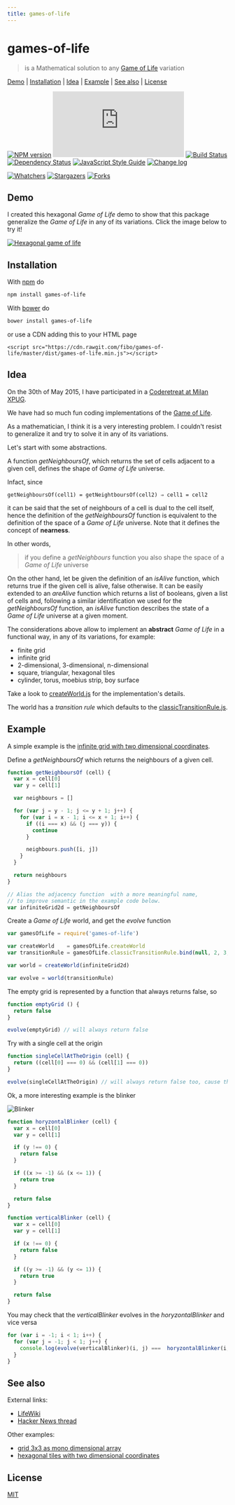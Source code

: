 ```yaml
---
title: games-of-life
---
```

# games-of-life

> is a Mathematical solution to any [Game of Life][1] variation

[Demo](#demo) |
[Installation](#installation) |
[Idea](#idea) |
[Example](#example) |
[See also](#see-also) |
[License](#license)

[![NPM version](https://badge.fury.io/js/games-of-life.svg)](http://badge.fury.io/js/games-of-life)
[![Badge size](https://badge-size.herokuapp.com/fibo/games-of-life/master/dist/games-of-life.min.js)](https://github.com/fibo/games-of-life/blob/master/dist/games-of-life.min.js)
[![Build Status](https://travis-ci.org/fibo/games-of-life.svg?branch=master)](https://travis-ci.org/fibo/games-of-life?branch=master)
[![Dependency Status](https://gemnasium.com/fibo/games-of-life.svg)](https://gemnasium.com/fibo/games-of-life)
[![JavaScript Style Guide](https://img.shields.io/badge/code_style-standard-brightgreen.svg)](https://standardjs.com)
[![Change log](https://img.shields.io/badge/change-log-blue.svg)](http://g14n.info/games-of-life/changelog)

[![Whatchers](http://g14n.info/svg/github/watchers/games-of-life.svg)](https://github.com/fibo/games-of-life/watchers) [![Stargazers](http://g14n.info/svg/github/stars/games-of-life.svg)](https://github.com/fibo/games-of-life/stargazers) [![Forks](http://g14n.info/svg/github/forks/games-of-life.svg)](https://github.com/fibo/games-of-life/network/members)

## Demo

I created this hexagonal *Game of Life* demo to show that this package generalize
the *Game of Life* in any of its variations.
Click the image below to try it!

[![Hexagonal game of life](http://g14n.info/games-of-life/svg/HexagonalGameOfLife.svg)](http://g14n.info/games-of-life/demo/hexagonal)

## Installation

With [npm](https://npmjs.org/) do

```bash
npm install games-of-life
```

With [bower](http://bower.io/) do

```bash
bower install games-of-life
```

or use a CDN adding this to your HTML page

```
<script src="https://cdn.rawgit.com/fibo/games-of-life/master/dist/games-of-life.min.js"></script>
```

## Idea

On the 30th of May 2015, I have participated in a [Coderetreat at Milan XPUG](http://coderetreat.org/events/xpug-milan-coderetreat).

We have had so much fun coding implementations of the [Game of Life][1].

As a mathematician, I think it is a very interesting problem. I couldn't resist to generalize it and try to solve it in any of its variations.

Let's start with some abstractions.

A function *getNeighboursOf*, which returns the set of cells adjacent to a given cell, defines the shape of *Game of Life* universe.

Infact, since

    getNeighboursOf(cell1) = getNeightboursOf(cell2) ⇒ cell1 = cell2

it can be said that the set of neighbours of a cell is dual to the cell itself, hence the definition of the *getNeighboursOf* function is equivalent to the definition of the space of a *Game of Life* universe. Note that it defines the concept of **nearness**.

In other words,

> if you define a *getNeighbours* function you also shape the space of a *Game of Life* universe

On the other hand, let be given the definition of an *isAlive* function, which returns true if the given cell is alive, false otherwise.
It can be easily extended to an *areAlive* function which returns a list of booleans, given a list of cells and, following a similar identification we used for the *getNeighboursOf* function, an *isAlive* function describes the state of a *Game of Life* universe at a given moment.

The considerations above allow to implement an **abstract** *Game of Life* in a functional way, in any of its variations, for example:

* finite grid
* infinite grid
* 2-dimensional, 3-dimensional, n-dimensional
* square, triangular, hexagonal tiles
* cylinder, torus, moebius strip, boy surface

Take a look to [createWorld.js](https://github.com/fibo/games-of-life/blob/master/src/createWorld.js) for the implementation's details.

The world has a *transition rule* which defaults to the [classicTransitionRule.js](https://github.com/fibo/games-of-life/blob/master/src/classicTransitionRule.js).

## Example

A simple example is the [infinite grid with two dimensional coordinates](https://github.com/fibo/games-of-life/blob/master/test/example/infiniteGridWithTwoDimensionalCoordinates.js).

Define a *getNeighboursOf* which returns the neighbours of a given cell.

```javascript
function getNeighboursOf (cell) {
  var x = cell[0]
  var y = cell[1]

  var neighbours = []

  for (var j = y - 1; j <= y + 1; j++) {
    for (var i = x - 1; i <= x + 1; i++) {
      if ((i === x) && (j === y)) {
        continue
      }

      neighbours.push([i, j])
    }
  }

  return neighbours
}

// Alias the adjacency function  with a more meaningful name,
// to improve semantic in the example code below.
var infiniteGrid2d = getNeighboursOf
```

Create a *Game of Life* world, and get the *evolve* function

```javascript
var gamesOfLife = require('games-of-life')

var createWorld    = gamesOfLife.createWorld
var transitionRule = gamesOfLife.classicTransitionRule.bind(null, 2, 3, 3)

var world = createWorld(infiniteGrid2d)

var evolve = world(transitionRule)
```

The empty grid is represented by a function that always returns false, so

```javascript
function emptyGrid () {
  return false
}

evolve(emptyGrid) // will always return false
```

Try with a single cell at the origin

```javascript
function singleCellAtTheOrigin (cell) {
  return ((cell[0] === 0) && (cell[1] === 0))
}

evolve(singleCellAtTheOrigin) // will always return false too, cause the cell dies
```

Ok, a more interesting example is the blinker

![Blinker](https://upload.wikimedia.org/wikipedia/commons/9/95/Game_of_life_blinker.gif)

```javascript
function horyzontalBlinker (cell) {
  var x = cell[0]
  var y = cell[1]

  if (y !== 0) {
    return false
  }

  if ((x >= -1) && (x <= 1)) {
    return true
  }

  return false
}

function verticalBlinker (cell) {
  var x = cell[0]
  var y = cell[1]

  if (x !== 0) {
    return false
  }

  if ((y >= -1) && (y <= 1)) {
    return true
  }

  return false
}
```

You may check that the *verticalBlinker* evolves in the *horyzontalBlinker* and vice versa

```javascript
for (var i = -1; i < 1; i++) {
  for (var j = -1; j < 1; j++) {
    console.log(evolve(verticalBlinker)(i, j) ===  horyzontalBlinker(i, j)) // true
  }
}
```

## See also

External links:

* [LifeWiki][2]
* [Hacker News thread][3]

Other examples:

* [grid 3x3 as mono dimensional array](https://github.com/fibo/games-of-life/blob/master/test/example/grid3x3AsMonoDimensionalArray.js)
* [hexagonal tiles with two dimensional coordinates](https://github.com/fibo/games-of-life/blob/master/test/example/hexagonalTilesWithTwoDimensionalCoordinates.js)

## License

[MIT](http://g14n.info/mit-license)

[1]: http://en.wikipedia.org/wiki/Conway%27s_Game_of_Life "Game of Life"
[2]: http://www.conwaylife.com/wiki/Main_Page "LikeWiki"
[3]: https://news.ycombinator.com/item?id=9632255 "Hacker News thread"

